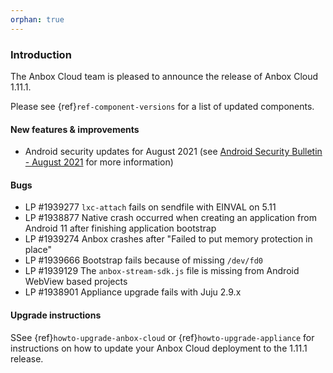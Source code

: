 ```yaml
---
orphan: true
---
```

### Introduction

The Anbox Cloud team is pleased to announce the release of Anbox Cloud 1.11.1.

Please see {ref}`ref-component-versions` for a list of updated components.

#### New features & improvements

* Android security updates for August 2021 (see [Android Security Bulletin - August 2021](https://source.android.com/security/bulletin/2021-08-01) for more information)

#### Bugs

* LP #1939277 `lxc-attach` fails on sendfile with EINVAL on 5.11
* LP #1938877 Native crash occurred when creating an application from Android 11 after finishing application bootstrap
* LP #1939274 Anbox crashes after "Failed to put memory protection in place"
* LP #1939666 Bootstrap fails because of missing `/dev/fd0`
* LP #1939129 The `anbox-stream-sdk.js` file is missing from Android WebView based projects
* LP #1938901 Appliance upgrade fails with Juju 2.9.x

#### Upgrade instructions

SSee {ref}`howto-upgrade-anbox-cloud` or {ref}`howto-upgrade-appliance` for instructions on how to update your Anbox Cloud deployment to the 1.11.1 release.
